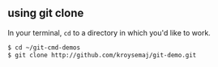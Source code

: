##  using git clone


In your terminal, `cd` to a directory in which you'd like to work.
```bash
$ cd ~/git-cmd-demos
$ git clone http://github.com/kroysemaj/git-demo.git
```
